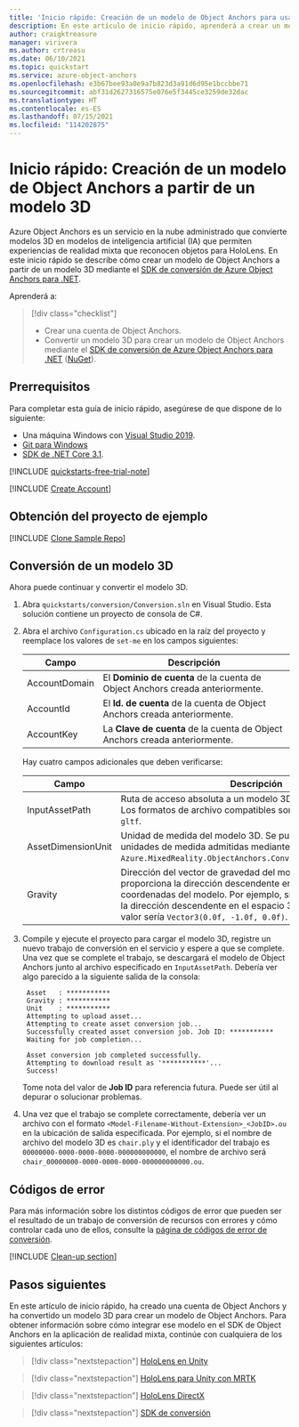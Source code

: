 ```yaml
---
title: 'Inicio rápido: Creación de un modelo de Object Anchors para usarlo en una aplicación'
description: En este artículo de inicio rápido, aprenderá a crear un modelo de Object Anchors a partir de un modelo 3D.
author: craigktreasure
manager: virivera
ms.author: crtreasu
ms.date: 06/10/2021
ms.topic: quickstart
ms.service: azure-object-anchors
ms.openlocfilehash: e3b67bee93a0e9a7b823d3a91d6d95e1bccbbe71
ms.sourcegitcommit: abf31d2627316575e076e5f3445ce3259de32dac
ms.translationtype: HT
ms.contentlocale: es-ES
ms.lasthandoff: 07/15/2021
ms.locfileid: "114202875"
---
```

# <a name="quickstart-create-an-object-anchors-model-from-a-3d-model"></a>Inicio rápido: Creación de un modelo de Object Anchors a partir de un modelo 3D

Azure Object Anchors es un servicio en la nube administrado que convierte modelos 3D en modelos de inteligencia artificial (IA) que permiten experiencias de realidad mixta que reconocen objetos para HoloLens. En este inicio rápido se describe cómo crear un modelo de Object Anchors a partir de un modelo 3D mediante el [SDK de conversión de Azure Object Anchors para .NET](/dotnet/api/overview/azure/mixedreality.objectanchors.conversion-readme-pre).

Aprenderá a:

> [!div class="checklist"]
> * Crear una cuenta de Object Anchors.
> * Convertir un modelo 3D para crear un modelo de Object Anchors mediante el [SDK de conversión de Azure Object Anchors para .NET](/dotnet/api/overview/azure/mixedreality.objectanchors.conversion-readme-pre) ([NuGet](https://www.nuget.org/packages/Azure.MixedReality.ObjectAnchors.Conversion/)).

## <a name="prerequisites"></a>Prerrequisitos

Para completar esta guía de inicio rápido, asegúrese de que dispone de lo siguiente:

* Una máquina Windows con <a href="https://www.visualstudio.com/downloads/" target="_blank">Visual Studio 2019</a>.
* <a href="https://git-scm.com" target="_blank">Git para Windows</a>
* <a href="https://dotnet.microsoft.com/download/dotnet-core/3.1">SDK de .NET Core 3.1</a>.

[!INCLUDE [quickstarts-free-trial-note](../../../includes/quickstarts-free-trial-note.md)]

[!INCLUDE [Create Account](../../../includes/object-anchors-get-started-create-account.md)]

## <a name="get-the-sample-project"></a>Obtención del proyecto de ejemplo

[!INCLUDE [Clone Sample Repo](../../../includes/object-anchors-clone-sample-repository.md)]

## <a name="convert-a-3d-model"></a>Conversión de un modelo 3D

Ahora puede continuar y convertir el modelo 3D.

1. Abra `quickstarts/conversion/Conversion.sln` en Visual Studio. Esta solución contiene un proyecto de consola de C#.

2. Abra el archivo `Configuration.cs` ubicado en la raíz del proyecto y reemplace los valores de `set-me` en los campos siguientes:

   | Campo         | Descripción                                                         |
   |---------------|---------------------------------------------------------------------|
   | AccountDomain | El **Dominio de cuenta** de la cuenta de Object Anchors creada anteriormente. |
   | AccountId     | El **Id. de cuenta** de la cuenta de Object Anchors creada anteriormente.     |
   | AccountKey    | La **Clave de cuenta** de la cuenta de Object Anchors creada anteriormente.     |

   Hay cuatro campos adicionales que deben verificarse:

    | Campo                    | Descripción                       |
    | ---                      | ---                               |
    | InputAssetPath           | Ruta de acceso absoluta a un modelo 3D en la máquina local. Los formatos de archivo compatibles son `fbx`, `ply`, `obj`, `glb` y `gltf`. |
    | AssetDimensionUnit       | Unidad de medida del modelo 3D. Se puede acceder a todas las unidades de medida admitidas mediante la enumeración `Azure.MixedReality.ObjectAnchors.Conversion.AssetLengthUnit`. |
    | Gravity                  | Dirección del vector de gravedad del modelo 3D. Este vector 3D proporciona la dirección descendente en el sistema de coordenadas del modelo. Por ejemplo, si `y` negativo representa la dirección descendente en el espacio 3D del modelo, este valor sería `Vector3(0.0f, -1.0f, 0.0f)`. |

3. Compile y ejecute el proyecto para cargar el modelo 3D, registre un nuevo trabajo de conversión en el servicio y espere a que se complete. Una vez que se complete el trabajo, se descargará el modelo de Object Anchors junto al archivo especificado en `InputAssetPath`. Debería ver algo parecido a la siguiente salida de la consola:

   ```shell
    Asset   : ***********
    Gravity : ***********
    Unit    : ***********
    Attempting to upload asset...
    Attempting to create asset conversion job...
    Successfully created asset conversion job. Job ID: ***********
    Waiting for job completion...

    Asset conversion job completed successfully.
    Attempting to download result as '***********'...
    Success!
   ```

   Tome nota del valor de **Job ID** para referencia futura. Puede ser útil al depurar o solucionar problemas.

4. Una vez que el trabajo se complete correctamente, debería ver un archivo con el formato `<Model-Filename-Without-Extension>_<JobID>.ou` en la ubicación de salida especificada. Por ejemplo, si el nombre de archivo del modelo 3D es `chair.ply` y el identificador del trabajo es `00000000-0000-0000-0000-000000000000`, el nombre de archivo será `chair_00000000-0000-0000-0000-000000000000.ou`.

## <a name="error-codes"></a>Códigos de error
Para más información sobre los distintos códigos de error que pueden ser el resultado de un trabajo de conversión de recursos con errores y cómo controlar cada uno de ellos, consulte la [página de códigos de error de conversión](..\model-conversion-error-codes.md).

[!INCLUDE [Clean-up section](../../../includes/clean-up-section-portal.md)]

## <a name="next-steps"></a>Pasos siguientes

En este artículo de inicio rápido, ha creado una cuenta de Object Anchors y ha convertido un modelo 3D para crear un modelo de Object Anchors. Para obtener información sobre cómo integrar ese modelo en el SDK de Object Anchors en la aplicación de realidad mixta, continúe con cualquiera de los siguientes artículos:

> [!div class="nextstepaction"]
> [HoloLens en Unity](get-started-unity-hololens.md)

> [!div class="nextstepaction"]
> [HoloLens para Unity con MRTK](get-started-unity-hololens-mrtk.md)

> [!div class="nextstepaction"]
> [HoloLens DirectX](get-started-hololens-directx.md)

> [!div class="nextstepaction"]
> [SDK de conversión](/dotnet/api/overview/azure/mixedreality.objectanchors.conversion-readme-pre)
